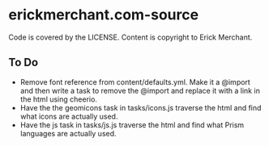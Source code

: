 # erickmerchant.com-source

Code is covered by the LICENSE. Content is copyright to Erick Merchant.

## To Do

- Remove font reference from content/defaults.yml. Make it a @import and then write a task to remove the @import and replace it with a link in the html using cheerio.
- Have the the geomicons task in tasks/icons.js traverse the html and find what icons are actually used.
- Have the js task in tasks/js.js traverse the html and find what Prism languages are actually used.
